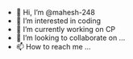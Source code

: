 - 👋 Hi, I’m @mahesh-248
- 👀 I’m interested in coding
- 🌱 I’m currently working on CP
- 💞️ I’m looking to collaborate on ...
- 📫 How to reach me ...

<!---
mahesh-248/mahesh-248 is a ✨ special ✨ repository because its `README.md` (this file) appears on your GitHub profile.
You can click the Preview link to take a look at your changes.(first repo is successfull)
--->
